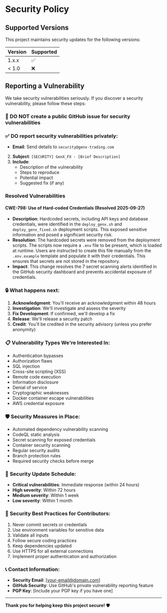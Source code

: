 # Security Policy

## Supported Versions

This project maintains security updates for the following versions:

| Version | Supported          |
| ------- | ------------------ |
| 1.x.x   | :white_check_mark: |
| < 1.0   | :x:                |

## Reporting a Vulnerability

We take security vulnerabilities seriously. If you discover a security vulnerability, please follow these steps:

### 🚨 **DO NOT** create a public GitHub issue for security vulnerabilities

### ✅ **DO** report security vulnerabilities privately:

- **Email**: Send details to `security@genx-trading.com`
2. **Subject**: `[SECURITY] GenX_FX - [Brief Description]`
3. **Include**:
   - Description of the vulnerability
   - Steps to reproduce
   - Potential impact
   - Suggested fix (if any)

### Resolved Vulnerabilities

#### CWE-798: Use of Hard-coded Credentials (Resolved 2025-09-27)

*   **Description**: Hardcoded secrets, including API keys and database credentials, were identified in the `deploy_genx.sh` and `deploy_genx_fixed.sh` deployment scripts. This exposed sensitive information and posed a significant security risk.
*   **Resolution**: The hardcoded secrets were removed from the deployment scripts. The scripts now require a `.env` file to be present, which is loaded at runtime. Users are instructed to create this file manually from the `.env.example` template and populate it with their credentials. This ensures that secrets are not stored in the repository.
*   **Impact**: This change resolves the 7 secret scanning alerts identified in the GitHub security dashboard and prevents accidental exposure of credentials.

### 🔒 **What happens next:**

1. **Acknowledgment**: You'll receive an acknowledgment within 48 hours
2. **Investigation**: We'll investigate and assess the severity
3. **Fix Development**: If confirmed, we'll develop a fix
4. **Release**: We'll release a security patch
5. **Credit**: You'll be credited in the security advisory (unless you prefer anonymity)

### 📋 **Vulnerability Types We're Interested In:**

- Authentication bypasses
- Authorization flaws
- SQL injection
- Cross-site scripting (XSS)
- Remote code execution
- Information disclosure
- Denial of service
- Cryptographic weaknesses
- Docker container escape vulnerabilities
- AWS credential exposure

### 🛡️ **Security Measures in Place:**

- Automated dependency vulnerability scanning
- CodeQL static analysis
- Secret scanning for exposed credentials
- Container security scanning
- Regular security audits
- Branch protection rules
- Required security checks before merge

### 📅 **Security Update Schedule:**

- **Critical vulnerabilities**: Immediate response (within 24 hours)
- **High severity**: Within 72 hours
- **Medium severity**: Within 1 week
- **Low severity**: Within 1 month

### 🔐 **Security Best Practices for Contributors:**

1. Never commit secrets or credentials
2. Use environment variables for sensitive data
3. Validate all inputs
4. Follow secure coding practices
5. Keep dependencies updated
6. Use HTTPS for all external connections
7. Implement proper authentication and authorization

### 📞 **Contact Information:**

- **Security Email**: [your-email@domain.com]
- **GitHub Security**: Use GitHub's private vulnerability reporting feature
- **PGP Key**: [Include your PGP key if you have one]

---

**Thank you for helping keep this project secure!** 🛡️